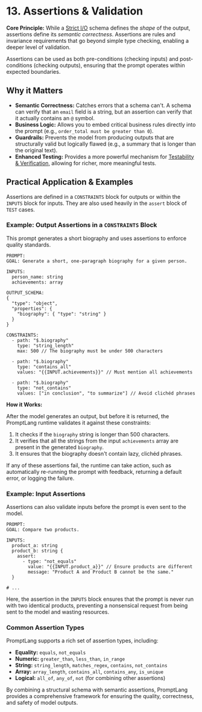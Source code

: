 # 13. Assertions & Validation

**Core Principle:** While a [Strict I/O](./strict_io.md) schema defines the *shape* of the output, assertions define its *semantic correctness*. Assertions are rules and invariance requirements that go beyond simple type checking, enabling a deeper level of validation.

Assertions can be used as both pre-conditions (checking inputs) and post-conditions (checking outputs), ensuring that the prompt operates within expected boundaries.

## Why it Matters

*   **Semantic Correctness:** Catches errors that a schema can't. A schema can verify that an `email` field is a string, but an assertion can verify that it actually contains an `@` symbol.
*   **Business Logic:** Allows you to embed critical business rules directly into the prompt (e.g., `order_total must be greater than 0`).
*   **Guardrails:** Prevents the model from producing outputs that are structurally valid but logically flawed (e.g., a summary that is longer than the original text).
*   **Enhanced Testing:** Provides a more powerful mechanism for [Testability & Verification](./testability_verification.md), allowing for richer, more meaningful tests.

## Practical Application & Examples

Assertions are defined in a `CONSTRAINTS` block for outputs or within the `INPUTS` block for inputs. They are also used heavily in the `assert` block of `TEST` cases.

### Example: Output Assertions in a `CONSTRAINTS` Block

This prompt generates a short biography and uses assertions to enforce quality standards.

```
PROMPT:
GOAL: Generate a short, one-paragraph biography for a given person.

INPUTS:
  person_name: string
  achievements: array

OUTPUT_SCHEMA:
{
  "type": "object",
  "properties": {
    "biography": { "type": "string" }
  }
}

CONSTRAINTS:
  - path: "$.biography"
    type: "string_length"
    max: 500 // The biography must be under 500 characters

  - path: "$.biography"
    type: "contains_all"
    values: "{{INPUT.achievements}}" // Must mention all achievements

  - path: "$.biography"
    type: "not_contains"
    values: ["in conclusion", "to summarize"] // Avoid clichéd phrases
```

**How it Works:**

After the model generates an output, but before it is returned, the PromptLang runtime validates it against these constraints:
1.  It checks if the `biography` string is longer than 500 characters.
2.  It verifies that all the strings from the input `achievements` array are present in the generated `biography`.
3.  It ensures that the biography doesn't contain lazy, clichéd phrases.

If any of these assertions fail, the runtime can take action, such as automatically re-running the prompt with feedback, returning a default error, or logging the failure.

### Example: Input Assertions

Assertions can also validate inputs before the prompt is even sent to the model.

```
PROMPT:
GOAL: Compare two products.

INPUTS:
  product_a: string
  product_b: string {
    assert:
      - type: "not_equals"
        value: "{{INPUT.product_a}}" // Ensure products are different
        message: "Product A and Product B cannot be the same."
  }

# ...
```

Here, the assertion in the `INPUTS` block ensures that the prompt is never run with two identical products, preventing a nonsensical request from being sent to the model and wasting resources.

### Common Assertion Types

PromptLang supports a rich set of assertion types, including:

*   **Equality:** `equals`, `not_equals`
*   **Numeric:** `greater_than`, `less_than`, `in_range`
*   **String:** `string_length`, `matches_regex`, `contains`, `not_contains`
*   **Array:** `array_length`, `contains_all`, `contains_any`, `is_unique`
*   **Logical:** `all_of`, `any_of`, `not` (for combining other assertions)

By combining a structural schema with semantic assertions, PromptLang provides a comprehensive framework for ensuring the quality, correctness, and safety of model outputs.
